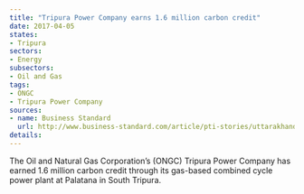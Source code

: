 ```yaml
---
title: "Tripura Power Company earns 1.6 million carbon credit"
date: 2017-04-05
states:
- Tripura
sectors:
- Energy
subsectors:
- Oil and Gas
tags:
- ONGC
- Tripura Power Company
sources:
- name: Business Standard
  url: http://www.business-standard.com/article/pti-stories/uttarakhand-power-tariff-hiked-over-5-per-cent-117033000491_1.html
details:
---
```


The Oil and Natural Gas Corporation’s (ONGC) Tripura Power Company has earned 1.6 million carbon credit through its gas-based combined cycle power plant at Palatana in South Tripura.
